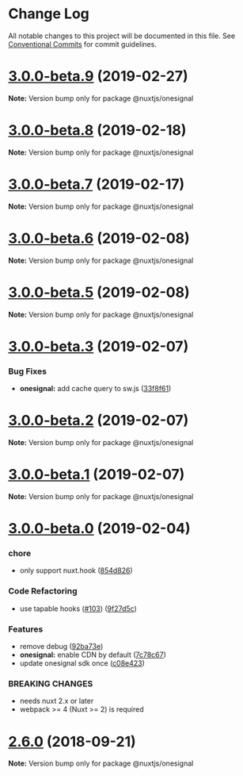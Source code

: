 # Change Log

All notable changes to this project will be documented in this file.
See [Conventional Commits](https://conventionalcommits.org) for commit guidelines.

# [3.0.0-beta.9](https://github.com/nuxt-community/pwa-module/compare/v3.0.0-beta.8...v3.0.0-beta.9) (2019-02-27)

**Note:** Version bump only for package @nuxtjs/onesignal





# [3.0.0-beta.8](https://github.com/nuxt-community/pwa-module/compare/v3.0.0-beta.7...v3.0.0-beta.8) (2019-02-18)

**Note:** Version bump only for package @nuxtjs/onesignal





# [3.0.0-beta.7](https://github.com/nuxt-community/pwa-module/compare/v3.0.0-beta.6...v3.0.0-beta.7) (2019-02-17)

**Note:** Version bump only for package @nuxtjs/onesignal





# [3.0.0-beta.6](https://github.com/nuxt-community/pwa-module/compare/v3.0.0-beta.5...v3.0.0-beta.6) (2019-02-08)

**Note:** Version bump only for package @nuxtjs/onesignal





# [3.0.0-beta.5](https://github.com/nuxt-community/pwa-module/compare/v3.0.0-beta.3...v3.0.0-beta.5) (2019-02-08)

**Note:** Version bump only for package @nuxtjs/onesignal





# [3.0.0-beta.3](https://github.com/nuxt-community/pwa-module/compare/v3.0.0-beta.2...v3.0.0-beta.3) (2019-02-07)


### Bug Fixes

* **onesignal:** add cache query to sw.js ([33f8f61](https://github.com/nuxt-community/pwa-module/commit/33f8f61))





# [3.0.0-beta.2](https://github.com/nuxt-community/pwa-module/compare/v3.0.0-beta.1...v3.0.0-beta.2) (2019-02-07)

**Note:** Version bump only for package @nuxtjs/onesignal





# [3.0.0-beta.1](https://github.com/nuxt-community/pwa-module/compare/v3.0.0-beta.0...v3.0.0-beta.1) (2019-02-07)

**Note:** Version bump only for package @nuxtjs/onesignal





# [3.0.0-beta.0](https://github.com/nuxt-community/pwa-module/compare/v2.6.0...v3.0.0-beta.0) (2019-02-04)


### chore

* only support nuxt.hook ([854d826](https://github.com/nuxt-community/pwa-module/commit/854d826))


### Code Refactoring

* use tapable hooks ([#103](https://github.com/nuxt-community/pwa-module/issues/103)) ([9f27d5c](https://github.com/nuxt-community/pwa-module/commit/9f27d5c))


### Features

* remove debug ([92ba73e](https://github.com/nuxt-community/pwa-module/commit/92ba73e))
* **onesignal:** enable CDN by default ([7c78c67](https://github.com/nuxt-community/pwa-module/commit/7c78c67))
* update onesignal sdk once ([c08e423](https://github.com/nuxt-community/pwa-module/commit/c08e423))


### BREAKING CHANGES

* needs nuxt 2.x or later
* webpack >= 4 (Nuxt >= 2) is required





<a name="2.6.0"></a>
# [2.6.0](https://github.com/nuxt-community/pwa-module/compare/v2.5.0...v2.6.0) (2018-09-21)

**Note:** Version bump only for package @nuxtjs/onesignal
